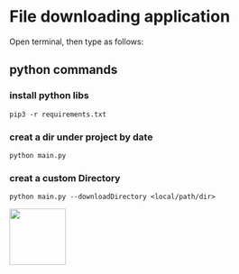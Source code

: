 # File downloading application

Open terminal, then type as follows: 
## python commands
### install python libs

`pip3 -r requirements.txt` 

### creat a dir under project by date
`python main.py`

### creat a custom Directory
`python main.py --downloadDirectory <local/path/dir>`


<img src="https://github.com/thura747/file_download/blob/master/pic/202021-10-20%2015-00-42.png?raw=true" width="100" height="100" />

